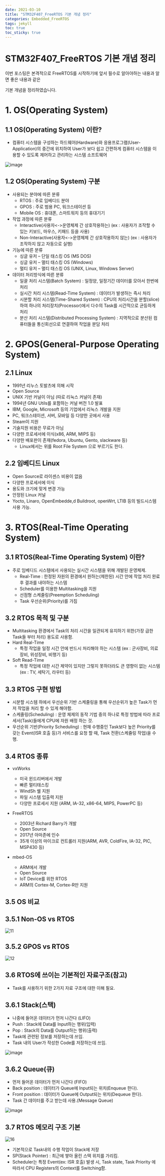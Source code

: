 ```yaml
---
date: 2021-03-10
title: "STM32F407_FreeRTOS 기본 개념 정리"
categories: Embedded_FreeRTOS
tags: jekyll
toc: true  
toc_sticky: true 
---
```


STM32F407_FreeRTOS 기본 개념 정리
=============
이번 포스팅은 본격적으로 FreeRTOS를 시작하기에 앞서 필수로 알아야하는 내용과 알면 좋은 내용과 같은

기본 개념을 정리하였습니다.

# 1. OS(Operating System)
## 1.1 OS(Operating System) 이란?
* 컴퓨터 시스템을 구성하는 하드웨어(Hardware)와 응용프로그램(User-Application)의 중간에 위치하여 
  User가 보다 쉽고 간편하게 컴퓨터 시스템을 이용할 수 있도록 제어하고 관리하는 시스템 소프트웨어
  
![image](https://user-images.githubusercontent.com/79636864/110556944-e5703600-8182-11eb-8923-f4a6c26c4d0c.png)

## 1.2 OS(Operating System) 구분
* 사용되는 분야에 따른 분류
    * RTOS : 주로 임베디드 분야
    * GPOS : 주로 범용 PC, 워크스테이션 등
    * Mobile OS : 휴대폰, 스마트워치 등의 휴대기기
* 작업 과정에 따른 분류
    * Interactive(사용자<->운영체제 간 상호작용하는)    (ex : 사용자가 조작할 수 있는 키보드, 마우스, 키패드 등을 사용)
    * Non-Interactive(사용자<->운영체제 간 상호작용하지 않는)    (ex : 사용자가 조작하지 않고 자동으로 실행)
* 기능에 따른 분류
    * 싱글 유저 – 단일 태스킹 OS (MS DOS)
    * 싱글 유저 – 멀티 태스킹 OS (Windows)
    * 멀티 유저 – 멀티 태스킹 OS (UNIX, Linux, Windows Server)
* 데이터 처리방식에 따른 분류
    * 일괄 처리 시스템(Batch System) :    일정양, 일정기간 데이터를 모아서 한번에 처리
    * 실시간 처리 시스템(Read-Time System) :    데이터가 발생하는 즉시 처리
    * 시분할 처리 시스템(Time-Shared System) :    CPU의 처리시간을 분할(slice)하여 하나의 처리장치(Processor)에서 다수의 Task를 시간적으로 균등하게 처리
    * 분산 처리 시스템(Distributed Processing System) :    지역적으로 분산된 컴퓨터들을 통신회선으로 연결하여 작업을 분담 처리

# 2. GPOS(General-Purpose Operating System)
## 2.1 Linux
* 1991년 리누스 토발츠에 의해 시작
* Open Source
* UNIX 기반 커널이 아님 (따로 리눅스 커널이 존재)
* 1994년 GNU Utils를 포함하는 커널 버전 1.0 발표
* IBM, Google, Microsoft 등의 기업에서 리눅스 개발을 지원
* PC, 워크스테이션, 서버, 모바일 등 다양한 곳에서 사용
* Steam이 지원
* 기술지원 비용은 무료가 아님
* 다양한 프로세서에 이식(x86, ARM, MIPS 등)
* 다양한 배포판이 존재(fedora, Ubuntu, Gento, slackware 등)
    * Linux에서는 위를 Root File System 으로 부르기도 한다.

## 2.2 임베디드 Linux
* Open Source로 라이센스 비용이 없음
* 다양한 프로세서에 이식
* 용도와 크기에 맞게 변경 가능
* 안정된 Linux 커널
* Yocto, Linaro, OpenEmbedde,d Buildroot, openWrt, LTIB 등의 빌드시스템 사용 가능.

# 3. RTOS(Real-Time Operating System)
## 3.1 RTOS(Real-Time Operating System) 이란?
* 주로 임베디드 시스템에서 사용되는 실시간 시스템을 위해 개발된 운영체제.
    * Real-Time : 한정된 자원의 환경에서 원하는(제한된) 시간 안에 작업 처리 완료 후 결과를 내야하는 시스템
    * Scheduler를 이용한 Multitasking을 지원
    * 선점형 스케줄링(Preemption Scheduling)
    * Task 우선순위(Priority)를 가짐

## 3.2 RTOS 목적 및 구분
* Multitasking 환경에서 Task의 처리 시간을 일관되게 유지하기 위한(가장 급한 Task들 부터 처리) 용도로 사용함.
* Hard Real-Time
    * 특정 작업을 일정 시간 안에 반드시 처리해야 하는 시스템
      (ex : 군사장비, 의료장비, 위성장비, 비행기 등)
* Soft Read-Time
    * 특정 작업에 대한 시간 제약이 있지만 그렇지 못하더라도 큰 영향이 없는 시스템
      (ex : TV, 세탁기, 라우터 등)

## 3.3 RTOS 구현 방법
* 시분할 시스템 하에서 우선순위 기반 스케줄링을 통해 우선순위가 높은 Task가 먼저 작업을 처리 할 수 있게 해야함.
* 스케줄링(Scheduling) : 운영 체제의 동작 기법 중의 하나로 특정 방법에 따라 프로세서(Task)들에게 CPU에 자원 배정 하는 것.
* 우선순위 기반(Priority Scheduling) : 현재 수행중인 Task보다 높은 Priority를 갖는 Event(ISR 호출 등)가 서비스를 요청 할 때, Task 전환(스케쥴링 작업)을 수행.

## 3.4 RTOS 종류
* vxWorks
    * 미국 윈드리버에서 개발
    * 빠른 멀티태스킹
    * WindSh 쉘 지원
    * 파일 시스템 입출력 지원
    * 다양한 프로세서 지원 (ARM, IA-32, x86-64, MIPS, PowerPC 등)

* FreeRTOS
    * 2003년 Richard Barry가 개발
    * Open Source
    * 2017년 아마존에 인수
    * 35개 이상의 마이크로 컨트롤러 지원(ARM, AVR, ColdFire, IA-32, PIC, MSP430 등)

* mbed-OS
    * ARM에서 개발
    * Open Source
    * IoT Device를 위한 RTOS
    * ARM의 Cortex-M, Cortex-R만 지원

## 3.5 OS 비교
## 3.5.1 Non-OS vs RTOS

![11](https://user-images.githubusercontent.com/79636864/110557705-75fb4600-8184-11eb-9fde-d04a176a31ea.jpg)

## 3.5.2 GPOS vs RTOS

![12](https://user-images.githubusercontent.com/79636864/110557766-96c39b80-8184-11eb-807f-d84f65ab306e.jpg)

## 3.6 RTOS에 쓰이는 기본적인 자료구조(참고)
* Task를 사용하기 위한 2가지 자료 구조에 대한 이해 필요.
## 3.6.1 Stack(스택)
* 나중에 들어온 데이터가 먼저 나간다 (LIFO)
* Push : Stack에 Data를 Input하는 행위(입력)
* Pop : Stack의 Data를 Output하는 행위(출력)
* Task에 관련된 정보를 저장하는데 쓰임.
* Task 내의 User가 작성한 Code를 저장하는데 쓰임.

![image](https://user-images.githubusercontent.com/79636864/110557856-bd81d200-8184-11eb-8ded-f3eb1e1beae5.png)

## 3.6.2 Queue(큐)
* 먼저 들어온 데이터가 먼저 나간다 (FIFO)
* Back position : 데이터가 Queue에 Input되는 위치(Enqueue 한다).
* Front position : 데이터가 Queue에 Output되는 위치(Dequeue 한다).
* Task 간 데이터를 주고 받는데 사용.(Message Queue)

![image](https://user-images.githubusercontent.com/79636864/110557922-dee2be00-8184-11eb-90e2-b770eb5b4cda.png)

## 3.7 RTOS 메모리 구조 기본

![16](https://user-images.githubusercontent.com/79636864/110558052-2701e080-8185-11eb-8067-afc1cf789c93.jpg)

* 기본적으로 Task내의 수행 작업이 Stack에 저장
* SP(Stack Pointer) : 최근에 쌓아 올린 스택 위치를 가리킴. 
* Scheduler는 특정 Event(ex: ISR 호출) 발생 시, 
  Task state, Task Priority 에 따라서 CPU Registers의 Context를 Switching함. 








